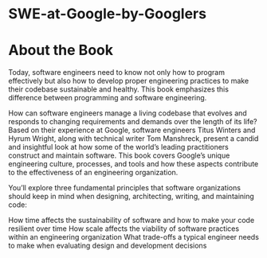 # SWE-at-Google-by-Googlers

# About the Book

Today, software engineers need to know not only how to program effectively but also how to develop proper engineering practices to make their codebase sustainable and healthy. This book emphasizes this difference between programming and software engineering.

How can software engineers manage a living codebase that evolves and responds to changing requirements and demands over the length of its life? Based on their experience at Google, software engineers Titus Winters and Hyrum Wright, along with technical writer Tom Manshreck, present a candid and insightful look at how some of the world’s leading practitioners construct and maintain software. This book covers Google’s unique engineering culture, processes, and tools and how these aspects contribute to the effectiveness of an engineering organization.

You’ll explore three fundamental principles that software organizations should keep in mind when designing, architecting, writing, and maintaining code:

How time affects the sustainability of software and how to make your code resilient over time
How scale affects the viability of software practices within an engineering organization
What trade-offs a typical engineer needs to make when evaluating design and development decisions
